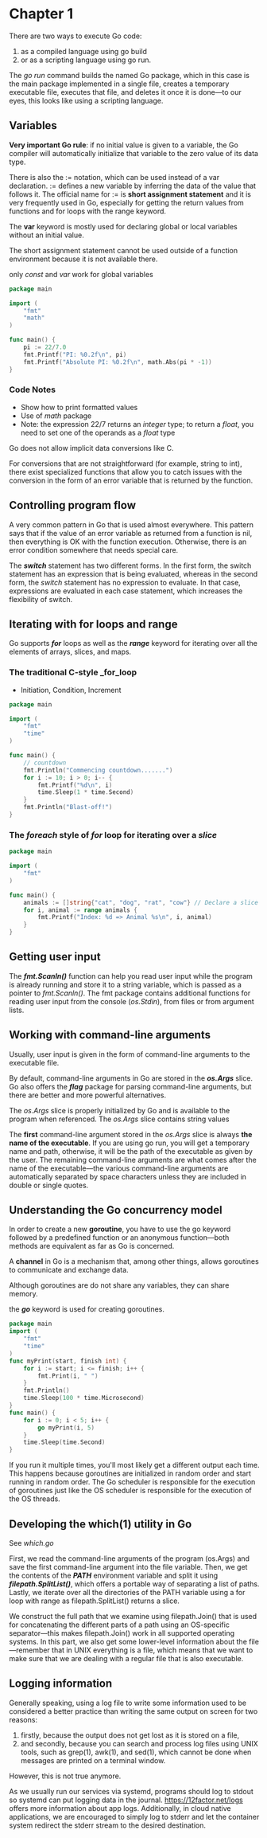 # Chapter 1



There are two ways to execute Go code: 

1. as a compiled language using go build
2. or as a scripting language using go run. 

The _go run_ command builds the named Go package, which in this case is the main package implemented in a single file, 
creates a temporary executable file, executes that file, and deletes it once it is done—to our eyes, this looks like using a scripting language. 


## Variables

__Very important Go rule__: 
if no initial value is given to a variable, the Go compiler will automatically initialize that variable to the zero value of its data type.

There is also the := notation, which can be used instead of a var declaration. := defines a new variable by inferring the data of the value that follows it. 
The official name for := is __short assignment statement__ and it is very frequently used in Go, especially for getting the return values from 
functions and for loops with the range keyword.

The __var__ keyword is mostly used for declaring global or local variables without an initial value. 

The short assignment statement cannot be used outside of a function environment because it is not available there. 

only _const_  and _var_ work for global variables

```go
package main

import (
	"fmt"
	"math"
)

func main() {
	pi := 22/7.0
	fmt.Printf("PI: %0.2f\n", pi)
	fmt.Printf("Absolute PI: %0.2f\n", math.Abs(pi * -1))
}
```

### Code Notes

- Show how to print formatted values
- Use of _math_ package
- Note: the expression 22/7 returns an _integer_ type; to return a _float_, you need to set one of the operands as a _float_ type



Go does not allow implicit data conversions like C.

For conversions that are not straightforward (for example, string to int), there exist specialized functions that allow you to catch issues 
with the conversion in the form of an error variable that is returned by the function.

## Controlling program flow

A very common pattern in Go that is used almost everywhere. This pattern says that if the value of an error variable as returned from a function is nil, 
then everything is OK with the function execution. Otherwise, there is an error condition somewhere that needs special care.

The ___switch___ statement has two different forms. In the first form, the switch statement has an expression that is being evaluated, whereas in the second form, 
the _switch_ statement has no expression to evaluate. In that case, expressions are evaluated in each case statement, which increases the flexibility of switch. 

## Iterating with for loops and range

Go supports ___for___ loops as well as the ___range___ keyword for iterating over all the elements of arrays, slices, and  maps.

### The traditional C-style _for_loop

- Initiation, Condition, Increment

```go
package main

import (
	"fmt"
	"time"
)

func main() {
	// countdown
	fmt.Println("Commencing countdown.......")
	for i := 10; i > 0; i-- {
		fmt.Printf("%d\n", i)
		time.Sleep(1 * time.Second)
	}
	fmt.Println("Blast-off!")
}
```

### The _foreach_ style of _for_ loop for iterating over a _slice_

```go
package main

import (
	"fmt"
)

func main() {
	animals := []string{"cat", "dog", "rat", "cow"} // Declare a slice
	for i, animal := range animals {
		fmt.Printf("Index: %d => Animal %s\n", i, animal)
	}
}
```

## Getting user input

The ___fmt.Scanln()___ function can help you read user input while the program is already running and store it to a string variable, which is passed as a pointer 
to _fmt.Scanln()_. The fmt package contains additional functions for reading user input from the console (_os.Stdin_), from files or from argument lists.

## Working with command-line arguments

Usually, user input is given in the form of command-line arguments to the executable file. 

By default, command-line arguments in Go are stored in the ___os.Args___ slice. 
Go also offers the ___flag___ package for parsing command-line arguments, but there are better and more powerful alternatives.

The _os.Args_ slice is properly initialized by Go and is available to the program when referenced. 
The _os.Args_ slice contains string values

The __first__ command-line argument stored in the _os.Args_ slice is always __the name of the executable__. 
If you are using go run, you will get a temporary name and path, otherwise, it will be the path of the executable as given by the user. 
The remaining command-line arguments are what comes after the name of the executable—the various command-line arguments are automatically separated by space 
characters unless they are included in double or single quotes.

## Understanding the Go concurrency model

In order to create a new __goroutine__, you have to use the go keyword followed by a predefined function or an anonymous function—both methods are equivalent 
as far as Go is concerned.

A __channel__ in Go is a mechanism that, among other things, allows goroutines to communicate and exchange data. 

Although goroutines are do not share any variables, they can share memory.

the ___go___ keyword is used for creating goroutines.

```go
package main
import (
    "fmt"
    "time"
)
func myPrint(start, finish int) {
    for i := start; i <= finish; i++ {
        fmt.Print(i, " ")
    }
    fmt.Println()
    time.Sleep(100 * time.Microsecond)
}
func main() {
    for i := 0; i < 5; i++ {
        go myPrint(i, 5)
    }
    time.Sleep(time.Second)
}
```

If you run it multiple times, you'll most likely get a different output each time.
This happens because goroutines are initialized in random order and start running in random order. 
The Go scheduler is responsible for the execution of goroutines just like the OS scheduler is responsible for the execution of the OS threads.

## Developing the which(1) utility in Go

See _which.go_

First, we read the command-line arguments of the program (os.Args) and save the first command-line argument into the file variable. 
Then, we get the contents of the ___PATH___ environment variable and split it using ___filepath.SplitList()___, which offers a portable 
way of separating a list of paths. 
Lastly, we iterate over all the directories of the PATH variable using a for loop with range as filepath.SplitList() returns a slice.

We construct the full path that we examine using filepath.Join() that is used for concatenating the different parts of a path using
 an OS-specific separator—this makes filepath.Join() work in all supported operating systems. In this part, we also get some lower-level 
information about the file—remember that in UNIX everything is a file, which means that we want to make sure that we are dealing with a 
regular file that is also executable.

## Logging information

Generally speaking, using a log file to write some information used to be considered a better practice than writing the same output on screen for two reasons: 
1. firstly, because the output does not get lost as it is stored on a file, 
2. and secondly, because you can search and process log files using UNIX tools, such as grep(1), awk(1), and sed(1), which cannot be done when messages are printed on a terminal window. 

However, this is not true anymore.

As we usually run our services via systemd, programs should log to stdout so systemd can put logging data in the journal. 
https://12factor.net/logs offers more information about app logs. Additionally, in cloud native applications, 
we are encouraged to simply log to stderr and let the container system redirect the stderr stream to the desired destination.


